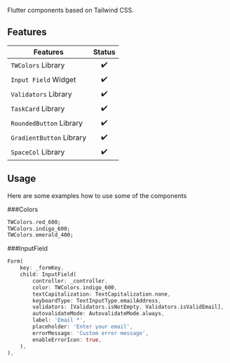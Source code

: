 <!--
This README describes the package. If you publish this package to pub.dev,
this README's contents appear on the landing page for your package.

For information about how to write a good package README, see the guide for
[writing package pages](https://dart.dev/guides/libraries/writing-package-pages).

For general information about developing packages, see the Dart guide for
[creating packages](https://dart.dev/guides/libraries/create-library-packages)
and the Flutter guide for
[developing packages and plugins](https://flutter.dev/developing-packages).
-->

Flutter components based on Tailwind CSS. 

## Features

| Features                                         | Status |
| ------------------------------------------------ | :----: |
| `TWColors` Library                               |   ✔️   |
| `Input Field` Widget                             |   ✔️   |
| `Validators` Library                             |   ✔️   |
| `TaskCard` Library                               |   ✔️   |
| `RoundedButton` Library                          |   ✔️   |
| `GradientButton` Library                         |   ✔️   |
| `SpaceCol` Library                               |   ✔️   |

## Usage

Here are some examples how to use some of the components

###Colors

```dart
TWColors.red_600;
TWColors.indigo_600;
TWColors.emerald_400;
```

###InputField

```dart
Form(
    key: _formKey,
    child: InputField(
        controller: _controller,
        color: TWColors.indigo_600,
        textCapitalization: TextCapitalization.none,
        keyboardType: TextInputType.emailAddress,
        validators: [Validators.isNotEmpty, Validators.isValidEmail],
        autovalidateMode: AutovalidateMode.always,
        label: 'Email *',
        placeholder: 'Enter your email',
        errorMessage: 'Custom error message',
        enableErrorIcon: true,
    ),
),
```

